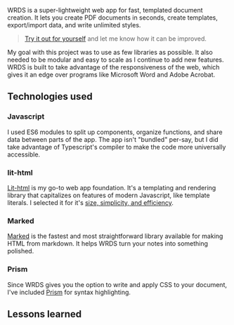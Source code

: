 <meta name="media" content="/_assets/media/wrds/main-screen-from-wrds.jpg">
<meta name="categories" content="web app, javascript, lit-html">

WRDS is a super-lightweight web app for fast, templated document creation. It lets you create PDF documents in seconds, create templates, export/import data, and write unlimited styles.

> [Try it out for yourself](https://wrds.netlify.app) and let me know how it can be improved.

My goal with this project was to use as few libraries as possible. It also needed to be modular and easy to scale as I continue to add new features. WRDS is built to take advantage of the responsiveness of the web, which gives it an edge over programs like Microsoft Word and Adobe Acrobat.


## Technologies used

### Javascript
I used ES6 modules to split up components, organize functions, and share data between parts of the app. The app isn't "bundled" per-say, but I did take advantage of Typescript's compiler to make the code more universally accessible.

### lit-html
[Lit-html](https://lit-html.polymer-project.org/) is my go-to web app foundation. It's a templating and rendering library that capitalizes on features of modern Javascript, like template literals. I selected it for it's [size, simplicity, and efficiency](https://lit-html.polymer-project.org/guide).

### Marked
[Marked](https://marked.js.org/) is the fastest and most straightforward library available for making HTML from markdown. It helps WRDS turn your notes into something polished.

### Prism
Since WRDS gives you the option to write and apply CSS to your document, I've included [Prism](https://prismjs.com) for syntax highlighting.


## Lessons learned
